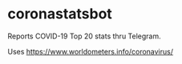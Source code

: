 # coronastatsbot
Reports COVID-19 Top 20 stats thru Telegram.

Uses https://www.worldometers.info/coronavirus/ 
 
